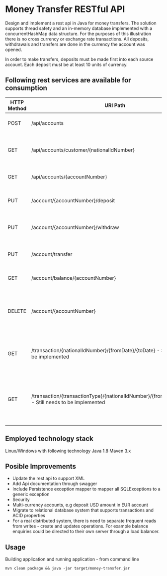 # Money Transfer RESTful API
Design and implement a rest api in Java for money transfers. The solution supports thread safety and an in-memory database implemented with a concurrentHashMap data structure. For the purposes of this illustration there is no cross currency or exchange rate transactions. 
All deposits, withdrawals and transfers are done in the currency the account was opened. 

In order to make transfers, deposits must be made first into each source account. Each deposit must be at least 10 units of currency.

## Following rest services are available for consumption

| HTTP Method | URI Path | Description | Example | 
| --- | --- | --- | --- |
| POST | /api/accounts | Open account | curl -d '{"nationalIdNumber":2019061629869,"firstName":"Karigamombe","lastName":"Tambazvinonetsa","currency":"EUR","amount":2365732}' -H 'Content-Type: application/json' http://127.0.0.1:8888/api/accounts  |
| GET  | /api/accounts/customer/{nationalIdNumber} | Get all accounts by national identity number | curl -H 'Accept:application/json' http://127.0.0.1:8888/api/accounts/customer/2019061629869 | 
| GET | /api/accounts/{accountNumber} | Retrieve account details | curl -H 'Accept:application/json' http://127.0.0.1:8888/api/accounts/1554554306697 |
| PUT | /account/{accountNumber}/deposit | Deposit money into bank account | curl -i -X PUT -H 'Content-Type:application/json' -d '{"accountNumber":1554554306697, "amount":15873.29}' http://localhost:8888/api/accounts/deposit |
| PUT | /account/{accountNumber}/withdraw | Withdraw money from bank account | curl -X PUT http://127.0.0.1:8888/api/account/withdraw -d '{"accountNumber":1554554306697, "amount":15873.29}' http://localhost:8888/api/accounts/withdrawal |
| PUT | /account/transfer | Transfer money from one account to another | curl -i -X PUT -H 'Content-Type:application/json' -d '{"sourceAccountNumber": 1554554306697,"targetAccountNumber":1554556764760,"amount":-250000}' http://localhost:8888/api/accounts/transfer | 
| GET | /account/balance/{accountNumber} | Query account balance | curl -H 'Accept:application/json' http://localhost:8888/api/accounts/balance/1554554306697 | 
| DELETE | /account/{accountNumber} | Close account - Precondition: Account balance must be ZERO | curl -X DELETE http://127.0.0.1:8888/api/account/619319321321 |
| GET | /transaction/{nationalIdNumber}/{fromDate}/{toDate} - Still needs to be implemented | Get a statement of transactions between the specified date range | curl -X http://127.0.0.1:8888/api/transaction/20190101/20190324 |
| GET | /transaction/{transactionType}/{nationalIdNumber}/{fromDate}/{toDate} - Still needs to be implemented | Get a statement of transactions of specific type between the specified date range | curl -X http://127.0.0.1:8888/transaction/deposit/20190101/20190324 |

## Employed technology stack
Linux/Windows with following technology
Java 1.8
Maven 3.x

## Posible Improvements
- Update the rest api to support XML
- Add Api documentation through swagger
- Include Persistence exception mapper to mapper all SQLExceptions to a generic exception
- Security
- Multi-currency accounts, e.g deposit USD amount in EUR account
- Migrate to relational database system that supports transactions and ACID properties
- For a real distributed system, there is need to separate frequent reads from writes - create and updates operations. 
    For example balance enquiries could be directed to their own server through a load balancer.

## Usage
Building application and running application - from command line
```
mvn clean package && java -jar target/money-transfer.jar
```